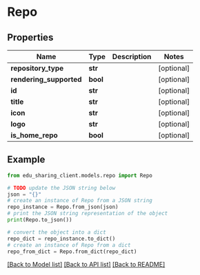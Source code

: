 # Repo


## Properties

Name | Type | Description | Notes
------------ | ------------- | ------------- | -------------
**repository_type** | **str** |  | [optional] 
**rendering_supported** | **bool** |  | [optional] 
**id** | **str** |  | [optional] 
**title** | **str** |  | [optional] 
**icon** | **str** |  | [optional] 
**logo** | **str** |  | [optional] 
**is_home_repo** | **bool** |  | [optional] 

## Example

```python
from edu_sharing_client.models.repo import Repo

# TODO update the JSON string below
json = "{}"
# create an instance of Repo from a JSON string
repo_instance = Repo.from_json(json)
# print the JSON string representation of the object
print(Repo.to_json())

# convert the object into a dict
repo_dict = repo_instance.to_dict()
# create an instance of Repo from a dict
repo_from_dict = Repo.from_dict(repo_dict)
```
[[Back to Model list]](../README.md#documentation-for-models) [[Back to API list]](../README.md#documentation-for-api-endpoints) [[Back to README]](../README.md)


